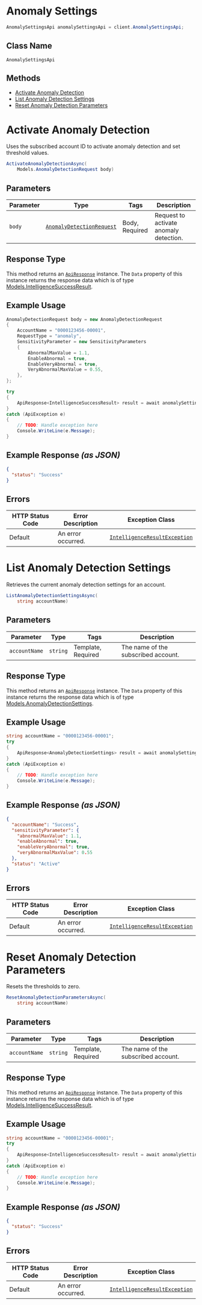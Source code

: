 # Anomaly Settings

```csharp
AnomalySettingsApi anomalySettingsApi = client.AnomalySettingsApi;
```

## Class Name

`AnomalySettingsApi`

## Methods

* [Activate Anomaly Detection](../../doc/controllers/anomaly-settings.md#activate-anomaly-detection)
* [List Anomaly Detection Settings](../../doc/controllers/anomaly-settings.md#list-anomaly-detection-settings)
* [Reset Anomaly Detection Parameters](../../doc/controllers/anomaly-settings.md#reset-anomaly-detection-parameters)


# Activate Anomaly Detection

Uses the subscribed account ID to activate anomaly detection and set threshold values.

```csharp
ActivateAnomalyDetectionAsync(
    Models.AnomalyDetectionRequest body)
```

## Parameters

| Parameter | Type | Tags | Description |
|  --- | --- | --- | --- |
| `body` | [`AnomalyDetectionRequest`](../../doc/models/anomaly-detection-request.md) | Body, Required | Request to activate anomaly detection. |

## Response Type

This method returns an [`ApiResponse`](../../doc/api-response.md) instance. The `Data` property of this instance returns the response data which is of type [Models.IntelligenceSuccessResult](../../doc/models/intelligence-success-result.md).

## Example Usage

```csharp
AnomalyDetectionRequest body = new AnomalyDetectionRequest
{
    AccountName = "0000123456-00001",
    RequestType = "anomaly",
    SensitivityParameter = new SensitivityParameters
    {
        AbnormalMaxValue = 1.1,
        EnableAbnormal = true,
        EnableVeryAbnormal = true,
        VeryAbnormalMaxValue = 0.55,
    },
};

try
{
    ApiResponse<IntelligenceSuccessResult> result = await anomalySettingsApi.ActivateAnomalyDetectionAsync(body);
}
catch (ApiException e)
{
    // TODO: Handle exception here
    Console.WriteLine(e.Message);
}
```

## Example Response *(as JSON)*

```json
{
  "status": "Success"
}
```

## Errors

| HTTP Status Code | Error Description | Exception Class |
|  --- | --- | --- |
| Default | An error occurred. | [`IntelligenceResultException`](../../doc/models/intelligence-result-exception.md) |


# List Anomaly Detection Settings

Retrieves the current anomaly detection settings for an account.

```csharp
ListAnomalyDetectionSettingsAsync(
    string accountName)
```

## Parameters

| Parameter | Type | Tags | Description |
|  --- | --- | --- | --- |
| `accountName` | `string` | Template, Required | The name of the subscribed account. |

## Response Type

This method returns an [`ApiResponse`](../../doc/api-response.md) instance. The `Data` property of this instance returns the response data which is of type [Models.AnomalyDetectionSettings](../../doc/models/anomaly-detection-settings.md).

## Example Usage

```csharp
string accountName = "0000123456-00001";
try
{
    ApiResponse<AnomalyDetectionSettings> result = await anomalySettingsApi.ListAnomalyDetectionSettingsAsync(accountName);
}
catch (ApiException e)
{
    // TODO: Handle exception here
    Console.WriteLine(e.Message);
}
```

## Example Response *(as JSON)*

```json
{
  "accountName": "Success",
  "sensitivityParameter": {
    "abnormalMaxValue": 1.1,
    "enableAbnormal": true,
    "enableVeryAbnormal": true,
    "veryAbnormalMaxValue": 0.55
  },
  "status": "Active"
}
```

## Errors

| HTTP Status Code | Error Description | Exception Class |
|  --- | --- | --- |
| Default | An error occurred. | [`IntelligenceResultException`](../../doc/models/intelligence-result-exception.md) |


# Reset Anomaly Detection Parameters

Resets the thresholds to zero.

```csharp
ResetAnomalyDetectionParametersAsync(
    string accountName)
```

## Parameters

| Parameter | Type | Tags | Description |
|  --- | --- | --- | --- |
| `accountName` | `string` | Template, Required | The name of the subscribed account. |

## Response Type

This method returns an [`ApiResponse`](../../doc/api-response.md) instance. The `Data` property of this instance returns the response data which is of type [Models.IntelligenceSuccessResult](../../doc/models/intelligence-success-result.md).

## Example Usage

```csharp
string accountName = "0000123456-00001";
try
{
    ApiResponse<IntelligenceSuccessResult> result = await anomalySettingsApi.ResetAnomalyDetectionParametersAsync(accountName);
}
catch (ApiException e)
{
    // TODO: Handle exception here
    Console.WriteLine(e.Message);
}
```

## Example Response *(as JSON)*

```json
{
  "status": "Success"
}
```

## Errors

| HTTP Status Code | Error Description | Exception Class |
|  --- | --- | --- |
| Default | An error occurred. | [`IntelligenceResultException`](../../doc/models/intelligence-result-exception.md) |

